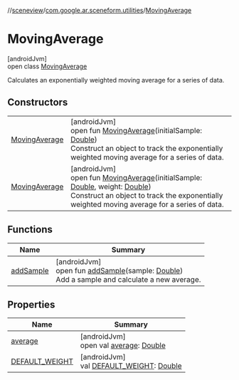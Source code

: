//[sceneview](../../../index.md)/[com.google.ar.sceneform.utilities](../index.md)/[MovingAverage](index.md)

# MovingAverage

[androidJvm]\
open class [MovingAverage](index.md)

Calculates an exponentially weighted moving average for a series of data.

## Constructors

| | |
|---|---|
| [MovingAverage](-moving-average.md) | [androidJvm]<br>open fun [MovingAverage](-moving-average.md)(initialSample: [Double](https://kotlinlang.org/api/latest/jvm/stdlib/kotlin/-double/index.html))<br>Construct an object to track the exponentially weighted moving average for a series of data. |
| [MovingAverage](-moving-average.md) | [androidJvm]<br>open fun [MovingAverage](-moving-average.md)(initialSample: [Double](https://kotlinlang.org/api/latest/jvm/stdlib/kotlin/-double/index.html), weight: [Double](https://kotlinlang.org/api/latest/jvm/stdlib/kotlin/-double/index.html))<br>Construct an object to track the exponentially weighted moving average for a series of data. |

## Functions

| Name | Summary |
|---|---|
| [addSample](add-sample.md) | [androidJvm]<br>open fun [addSample](add-sample.md)(sample: [Double](https://kotlinlang.org/api/latest/jvm/stdlib/kotlin/-double/index.html))<br>Add a sample and calculate a new average. |

## Properties

| Name | Summary |
|---|---|
| [average](average.md) | [androidJvm]<br>open val [average](average.md): [Double](https://kotlinlang.org/api/latest/jvm/stdlib/kotlin/-double/index.html) |
| [DEFAULT_WEIGHT](-d-e-f-a-u-l-t_-w-e-i-g-h-t.md) | [androidJvm]<br>val [DEFAULT_WEIGHT](-d-e-f-a-u-l-t_-w-e-i-g-h-t.md): [Double](https://kotlinlang.org/api/latest/jvm/stdlib/kotlin/-double/index.html) |
